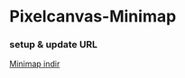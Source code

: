 # Pixelcanvas-Minimap
### setup & update URL
[Minimap indir](https://github.com/viprewad9810/Azerbaijan-minimap/blob/master/minimap.user.js)
